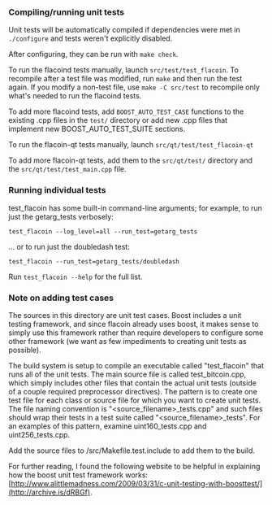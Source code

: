 ### Compiling/running unit tests

Unit tests will be automatically compiled if dependencies were met in `./configure`
and tests weren't explicitly disabled.

After configuring, they can be run with `make check`.

To run the flacoind tests manually, launch `src/test/test_flacoin`. To recompile
after a test file was modified, run `make` and then run the test again. If you
modify a non-test file, use `make -C src/test` to recompile only what's needed
to run the flacoind tests.

To add more flacoind tests, add `BOOST_AUTO_TEST_CASE` functions to the existing
.cpp files in the `test/` directory or add new .cpp files that
implement new BOOST_AUTO_TEST_SUITE sections.

To run the flacoin-qt tests manually, launch `src/qt/test/test_flacoin-qt`

To add more flacoin-qt tests, add them to the `src/qt/test/` directory and
the `src/qt/test/test_main.cpp` file.

### Running individual tests

test_flacoin has some built-in command-line arguments; for
example, to run just the getarg_tests verbosely:

    test_flacoin --log_level=all --run_test=getarg_tests

... or to run just the doubledash test:

    test_flacoin --run_test=getarg_tests/doubledash

Run `test_flacoin --help` for the full list.

### Note on adding test cases

The sources in this directory are unit test cases.  Boost includes a
unit testing framework, and since flacoin already uses boost, it makes
sense to simply use this framework rather than require developers to
configure some other framework (we want as few impediments to creating
unit tests as possible).

The build system is setup to compile an executable called "test_flacoin"
that runs all of the unit tests.  The main source file is called
test_bitcoin.cpp, which simply includes other files that contain the
actual unit tests (outside of a couple required preprocessor
directives).  The pattern is to create one test file for each class or
source file for which you want to create unit tests.  The file naming
convention is "<source_filename>_tests.cpp" and such files should wrap
their tests in a test suite called "<source_filename>_tests".  For an
examples of this pattern, examine uint160_tests.cpp and
uint256_tests.cpp.

Add the source files to /src/Makefile.test.include to add them to the build.

For further reading, I found the following website to be helpful in
explaining how the boost unit test framework works:
[http://www.alittlemadness.com/2009/03/31/c-unit-testing-with-boosttest/](http://archive.is/dRBGf).
